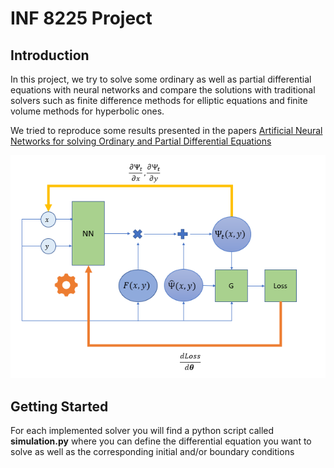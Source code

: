 # INF 8225 Project

## Introduction
In this project, we try to solve some ordinary as well as partial differential equations with neural networks and compare 
the solutions with traditional solvers such as finite difference methods for elliptic equations and finite volume methods 
for hyperbolic ones. 

We tried to reproduce some results presented in the papers 
[Artificial Neural Networks for solving Ordinary and Partial Differential Equations](https://arxiv.org/abs/physics/9705023)

<center><img src="computational_graph.PNG"></center>

## Getting Started

For each implemented solver you will find a python script called **simulation.py** where you can define the differential equation 
you want to solve as well as the corresponding initial and/or boundary conditions
